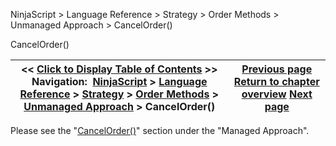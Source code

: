 ﻿


NinjaScript \> Language Reference \> Strategy \> Order Methods \> Unmanaged Approach \> CancelOrder()






















CancelOrder()







| \<\< [Click to Display Table of Contents](unmanaged_cancelorder.md) \>\> **Navigation:**     [NinjaScript](ninjascript.md) \> [Language Reference](language_reference_wip.md) \> [Strategy](strategy.md) \> [Order Methods](order_methods.md) \> [Unmanaged Approach](unmanaged_approach.md) \> CancelOrder() | [Previous page](unmanaged_approach.md) [Return to chapter overview](unmanaged_approach.md) [Next page](unmanaged_changeorder.md) |
| --- | --- |











Please see the "[CancelOrder()](managed_cancelorder.md)" section under the "Managed Approach".








